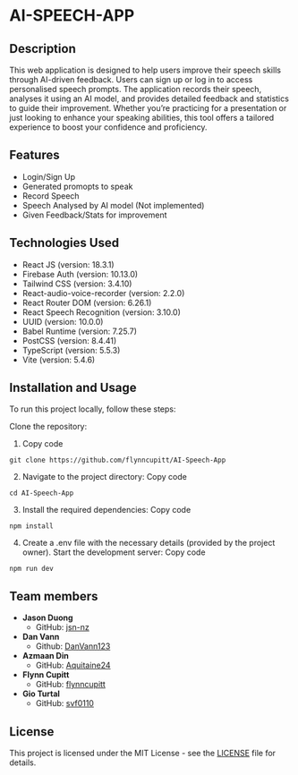# AI-SPEECH-APP

## Description

This web application is designed to help users improve their speech skills through AI-driven feedback. Users can sign up or log in to access personalised speech prompts. The application records their speech, analyses it using an AI model, and provides detailed feedback and statistics to guide their improvement. Whether you’re practicing for a presentation or just looking to enhance your speaking abilities, this tool offers a tailored experience to boost your confidence and proficiency.

## Features

- Login/Sign Up
- Generated promopts to speak
- Record Speech
- Speech Analysed by AI model (Not implemented)
- Given Feedback/Stats for improvement

## Technologies Used

- React JS (version: 18.3.1)
- Firebase Auth (version: 10.13.0)
- Tailwind CSS (version: 3.4.10)
- React-audio-voice-recorder (version: 2.2.0)
- React Router DOM (version: 6.26.1)
- React Speech Recognition (version: 3.10.0)
- UUID (version: 10.0.0)
- Babel Runtime (version: 7.25.7)
- PostCSS (version: 8.4.41)
- TypeScript (version: 5.5.3)
- Vite (version: 5.4.6)

## Installation and Usage

To run this project locally, follow these steps:

Clone the repository:
1. Copy code
```
git clone https://github.com/flynncupitt/AI-Speech-App
```

2. Navigate to the project directory:
Copy code
```
cd AI-Speech-App
```

3. Install the required dependencies:
Copy code
```
npm install
```

4. Create a .env file with the necessary details (provided by the project owner).
Start the development server:
Copy code
```
npm run dev
```

## Team members

- **Jason Duong**
  - GitHub: [jsn-nz](https://github.com/jsn-nz)
- **Dan Vann**
  - Github: [DanVann123](https://github.com/DanVann123)
- **Azmaan Din**
  - GitHub: [Aquitaine24](https://github.com/aquitaine24)
- **Flynn Cupitt**
  - GitHub: [flynncupitt](https://github.com/flynncupitt)
- **Gio Turtal**
  - GitHub: [svf0110](https://github.com/svf0110)

## License

This project is licensed under the MIT License - see the [LICENSE](LICENSE) file for details.
